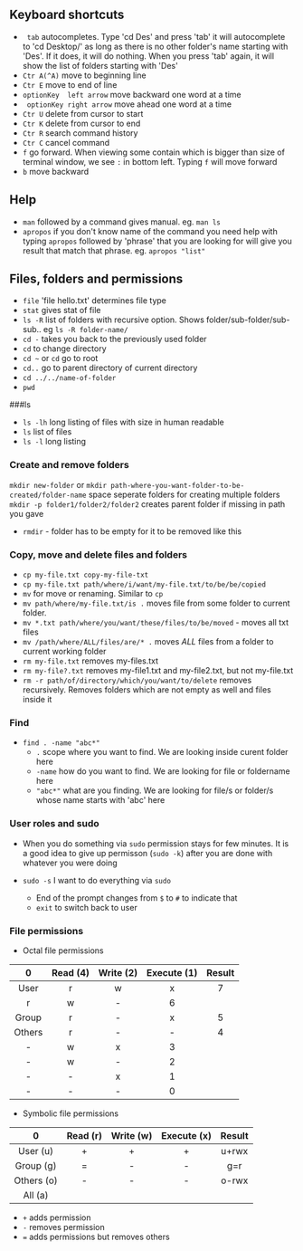 ## Keyboard shortcuts
- ` tab` autocompletes. Type 'cd Des' and press 'tab' it will autocomplete to 'cd Desktop/' as long as there is no other folder's name starting with 'Des'. If it does, it will do nothing. When you press 'tab' again, it will show the list of folders starting with 'Des'
- `Ctr A(^A)` move to beginning line
- `Ctr E` move to end of line
- `optionKey  left arrow` move backward one word at a time
- ` optionKey right arrow` move ahead one word at a time
- `Ctr U` delete from cursor to start
- `Ctr K` delete from cursor to end 
- `Ctr R` search command history
- `Ctr C` cancel command
- `f` go forward. When viewing some contain which is bigger than size of terminal window, we see `:` in bottom left. Typing `f` will move forward
- `b` move backward

## Help
- `man` followed by a command gives manual. eg. `man ls`
- `apropos` if you don't know name of the command you need help with typing `apropos` followed by 'phrase' that you are looking for will give you result that match that phrase. eg. `apropos "list"`

## Files, folders and permissions
- `file` 'file hello.txt' determines file type
- `stat` gives stat of file
- `ls -R` list of folders with recursive option. Shows folder/sub-folder/sub-sub.. eg `ls -R folder-name/`
- `cd -` takes you back to the previously used folder
- `cd` to change directory
- `cd ~` or `cd` go to root
- `cd..` go to parent directory of current directory
- `cd ../../name-of-folder`
- `pwd`

###ls
- `ls -lh` long listing of files with size in human readable
- `ls` list of files
- `ls -l` long listing

### Create and remove folders
`mkdir new-folder` or `mkdir path-where-you-want-folder-to-be-created/folder-name` space seperate folders for creating multiple folders
`mkdir -p folder1/folder2/folder2` creates parent folder if missing in path you gave  
- `rmdir` - folder has to be empty for it to be removed like this

### Copy, move and delete files and folders
- `cp my-file.txt copy-my-file-txt`
- `cp my-file.txt path/where/i/want/my-file.txt/to/be/be/copied`
- `mv` for move or renaming. Similar to `cp`
- `mv path/where/my-file.txt/is .` moves file from some folder to current folder.
- `mv *.txt path/where/you/want/these/files/to/be/moved` - moves all txt files
- `mv /path/where/ALL/files/are/* .` moves *ALL* files from a folder to current working folder
- `rm my-file.txt` removes my-files.txt
- `rm my-file?.txt` removes my-file1.txt and my-file2.txt, but not my-file.txt
- `rm -r path/of/directory/which/you/want/to/delete` removes recursively. Removes folders which are not empty as well and files inside it

### Find
- `find . -name "abc*"`
	- `.` scope where you want to find. We are looking inside curent folder here  
	- `-name` how do you want to find. We are looking for file or foldername here  
	- `"abc*"` what are you finding. We are looking for file/s or folder/s whose name starts with 'abc' here

### User roles and sudo
- When you do something via `sudo` permission stays for few minutes. It is a good idea to give up permisson (`sudo -k`) after you are done with whatever you were doing

- `sudo -s` I want to do everything via `sudo`
 	- End of the prompt changes from `$` to `#` to indicate that
 	- `exit` to switch back to user

### File permissions
- Octal file permissions

0  | Read (4)  | Write (2)  | Execute (1)   | Result
|:-------------: | :-------------:| :-------------:| :-------------:| :-------------:|
User  | r  | w  | x  | 7
  | r  | w  | -  | 6
Group  | r  | -  | x  | 5
Others  | r  | -  | -  | 4
 | -  | w  | x  | 3
 | -  | w  | -  | 2
 | -  | -  | x  | 1
 | -  | -  | -  | 0
 
 - Symbolic file permissions
 
 0 | Read (r) | Write (w) | Execute (x) | Result
|:---:|:---:|:---:|:---:|:---:|
User (u) | + | + | + | u+rwx
Group (g) | = | - | - | g=r
Others (o) | - | - | - | o-rwx
All (a) | |

- `+` adds permission
- `-` removes permission
- `=` adds permissions but removes others
